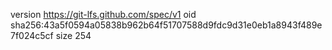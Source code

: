 version https://git-lfs.github.com/spec/v1
oid sha256:43a5f0594a05838b962b64f51707588d9fdc9d31e0eb1a8943f489e7f024c5cf
size 254
